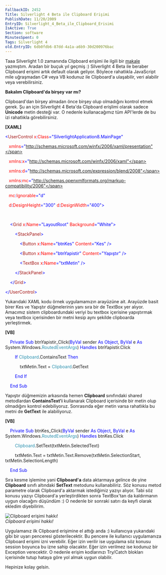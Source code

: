 ```yaml
---
FallbackID: 2452
Title: Silverlight 4 Beta ile Clipboard Erişimi
PublishDate: 11/20/2009
EntryID: Silverlight_4_Beta_ile_Clipboard_Erisimi
IsActive: True
Section: software
MinutesSpent: 0
Tags: Silverlight 4
old.EntryID: 6db0fdb6-87dd-4a1a-a6b9-30d200976bac
---
```

Taaa Silverlight 1.0 zamanında Clipboard erişimi ile ilgili bir
[makale](http://daron.yondem.com/tr/post/5cc7deaf-3c67-4afb-8431-d13959c57062)
yazmıştım. Aradan bir buçuk yıl geçmiş :) Silverlight 4 Beta ile beraber
Clipboard erişimi artık default olarak geliyor. Böylece rahatlıkla
JavaScript mile uğraşmadan C\# veya VB kodunuz ile Clipboard'a
ulaşabilir, veri alabilir veya verebilirsiniz.

**Bakalım Clipboard'da birşey var mı?**

Clipboard'dan birşey almadan önce birşey olup olmadığını kontrol etmek
gerek. Şu an için Silverlight 4 Beta'da Clipboard erişlimi olarak sadece
**Unicode** metin desteği var. O nedenle kullanacağımız tüm API'lerde de
bu izi rahatlıkla görebilirsiniz.

**[XAML]**

<span style="color: blue;">\<</span><span
style="color: #a31515;">UserControl</span><span style="color: red;">
x</span><span style="color: blue;">:</span><span
style="color: red;">Class</span><span
style="color: blue;">="SilverlightApplication8.MainPage"</span>

   <span style="color: red;"> xmlns</span><span
style="color: blue;">="http://schemas.microsoft.com/winfx/2006/xaml/presentation"</span>

   <span style="color: red;"> xmlns</span><span
style="color: blue;">:</span><span style="color: red;">x</span><span
style="color: blue;">="http://schemas.microsoft.com/winfx/2006/xaml"</span>

   <span style="color: red;"> xmlns</span><span
style="color: blue;">:</span><span style="color: red;">d</span><span
style="color: blue;">="http://schemas.microsoft.com/expression/blend/2008"</span>

   <span style="color: red;"> xmlns</span><span
style="color: blue;">:</span><span style="color: red;">mc</span><span
style="color: blue;">="http://schemas.openxmlformats.org/markup-compatibility/2006"</span>

   <span style="color: red;"> mc</span><span
style="color: blue;">:</span><span
style="color: red;">Ignorable</span><span
style="color: blue;">="d"</span>

   <span style="color: red;"> d</span><span
style="color: blue;">:</span><span
style="color: red;">DesignHeight</span><span
style="color: blue;">="300"</span><span style="color: red;">
d</span><span style="color: blue;">:</span><span
style="color: red;">DesignWidth</span><span
style="color: blue;">="400"\></span>

 

<span style="color: #a31515;">    </span><span
style="color: blue;">\<</span><span
style="color: #a31515;">Grid</span><span style="color: red;">
x</span><span style="color: blue;">:</span><span
style="color: red;">Name</span><span
style="color: blue;">="LayoutRoot"</span><span style="color: red;">
Background</span><span style="color: blue;">="White"\></span>

<span style="color: #a31515;">        </span><span
style="color: blue;">\<</span><span
style="color: #a31515;">StackPanel</span><span
style="color: blue;">\></span>

<span style="color: #a31515;">            </span><span
style="color: blue;">\<</span><span
style="color: #a31515;">Button</span><span style="color: red;">
x</span><span style="color: blue;">:</span><span
style="color: red;">Name</span><span
style="color: blue;">="btnKes"</span><span style="color: red;">
Content</span><span style="color: blue;">="Kes" /\></span>

<span style="color: #a31515;">            </span><span
style="color: blue;">\<</span><span
style="color: #a31515;">Button</span><span style="color: red;">
x</span><span style="color: blue;">:</span><span
style="color: red;">Name</span><span
style="color: blue;">="btnYapistir"</span><span style="color: red;">
Content</span><span style="color: blue;">="Yapıştır" /\></span>

<span style="color: #a31515;">            </span><span
style="color: blue;">\<</span><span
style="color: #a31515;">TextBox</span><span style="color: red;">
x</span><span style="color: blue;">:</span><span
style="color: red;">Name</span><span style="color: blue;">="txtMetin"
/\></span>

<span style="color: #a31515;">        </span><span
style="color: blue;">\</</span><span
style="color: #a31515;">StackPanel</span><span
style="color: blue;">\></span>

<span style="color: #a31515;">    </span><span
style="color: blue;">\</</span><span
style="color: #a31515;">Grid</span><span style="color: blue;">\></span>

<span style="color: blue;">\</</span><span
style="color: #a31515;">UserControl</span><span
style="color: blue;">\></span>

Yukarıdaki XAML kodu örnek uygulamamızın arayüzüne ait. Arayüzde basit
birer Kes ve Yapıştır düğmelerinin yanı sıra bir de TextBox yer alıyor.
Amacımız sistem clipboardundaki veriyi bu textbox içerisine yapıştırmak
veya textbox içerisinden bir metni kesip aynı şekilde clipboarda
yerleştirmek.

**[VB]**

    <span style="color: blue;">Private</span> <span
style="color: blue;">Sub</span> btnYapistir\_Click(<span
style="color: blue;">ByVal</span> sender <span
style="color: blue;">As</span> <span style="color: blue;">Object</span>,
<span style="color: blue;">ByVal</span> e <span
style="color: blue;">As</span> System.Windows.<span
style="color: #2b91af;">RoutedEventArgs</span>) <span
style="color: blue;">Handles</span> btnYapistir.Click

        <span style="color: blue;">If</span> <span
style="color: #2b91af;">Clipboard</span>.ContainsText <span
style="color: blue;">Then</span>

            txtMetin.Text = <span
style="color: #2b91af;">Clipboard</span>.GetText

        <span style="color: blue;">End</span> <span
style="color: blue;">If</span>

    <span style="color: blue;">End</span> <span
style="color: blue;">Sub</span>

Yapıştır düğmemizin arkasında hemen **Clipboard** sınıfındaki shared
metodlardan **ContainsText'i** kullanarak Clipboard içerisinde bir metin
olup olmadığını kontrol edebiliyoruz. Sonrasında eğer metin varsa
rahatlıkla bu metni de **GetText** ile alabiliyoruz.

**[VB]**

    <span style="color: blue;">Private</span> <span
style="color: blue;">Sub</span> btnKes\_Click(<span
style="color: blue;">ByVal</span> sender <span
style="color: blue;">As</span> <span style="color: blue;">Object</span>,
<span style="color: blue;">ByVal</span> e <span
style="color: blue;">As</span> System.Windows.<span
style="color: #2b91af;">RoutedEventArgs</span>) <span
style="color: blue;">Handles</span> btnKes.Click

        <span
style="color: #2b91af;">Clipboard</span>.SetText(txtMetin.SelectedText)

        txtMetin.Text = txtMetin.Text.Remove(txtMetin.SelectionStart,
txtMetin.SelectionLength)

    <span style="color: blue;">End</span> <span
style="color: blue;">Sub</span>

Sıra kesme işlemine yani **Clipboard'a** data aktarmaya gelince de yine
**Clipboard** sınıfı altındaki **SetText** metodunu kullanabiliriz. Söz
konusu metod parametre olarak Clipboard'a aktarmak istediğimiz yazıyı
alıyor. Tabi söz konusu yazıyı Clipboard'a yerleştirdikten sonra
TextBox'tan da kaldırmanın uygun olacağını düşündüm :) O nedenle bir
sonraki satırı da keyfi olarak ekledim diyebilirim.

![Clipboard erişimi
hakkı!](http://cdn.daron.yondem.com/assets/2452/19112009_1.png)\
*Clipboard erişimi hakkı!*

Uygulamanız ilk Clipboard erişimine el attığı anda :) kullanıcıya
yukarıdaki gibi bir uyarı penceresi gösterilecektir. Bu pencere ile
kullanıcı uygulamanıza Clipboard erişimi izni verebilir. Eğer izin
verilir ise uygulama söz konusu session boyunca bu izne sahip olacaktır.
Eğer izin verilmez ise kodunuz bir Exception verecektir. O nedenle
erişim kodlarınızı Try/Catch blokları içerisinde tutup hataya göre yol
almak uygun olabilir.

Hepinize kolay gelsin.


